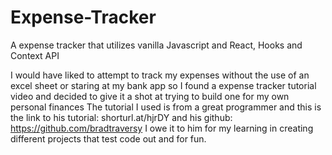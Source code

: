 # Expense-Tracker
A expense tracker that utilizes vanilla Javascript and React, Hooks and Context API 

I would have liked to attempt to track my expenses without the use of an excel sheet or staring at my bank app
so I found a expense tracker tutorial video and decided to give it a shot at trying to build one for my own personal finances
The tutorial I used is from a great programmer and this is the link to his tutorial: shorturl.at/hjrDY and his github: https://github.com/bradtraversy
I owe it to him for my learning in creating different projects that test code out and for fun. 
